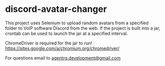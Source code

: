 # discord-avatar-changer
This project uses Selenium to upload random avatars from a specified folder to VoIP software Discord from the web.
If the project is built into a jar, crontab can be used to launch the jar at a specified interval.

ChromeDriver is required for the jar to run!
https://sites.google.com/a/chromium.org/chromedriver/

For questions email to agentrg.development@gmail.com 
